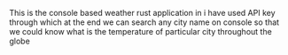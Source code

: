 This is the console based weather rust application in i have used API key through which at the end we can search any city name on console so that we could know what is the temperature of particular city throughout the globe

